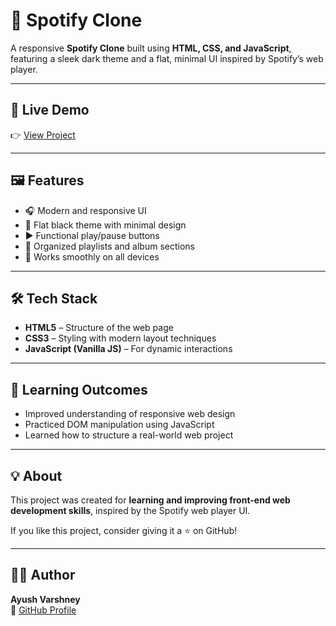 # 🎵 Spotify Clone

A responsive **Spotify Clone** built using **HTML, CSS, and JavaScript**, featuring a sleek dark theme and a flat, minimal UI inspired by Spotify’s web player.

---

## 🚀 Live Demo
👉 [View Project](https://clone-spotify-musicplayer.netlify.app/)

---

## 🖼️ Features

- 🎧 Modern and responsive UI  
- 🖤 Flat black theme with minimal design  
- ▶️ Functional play/pause buttons  
- 📁 Organized playlists and album sections  
- 📱 Works smoothly on all devices  

---

## 🛠️ Tech Stack

- **HTML5** – Structure of the web page  
- **CSS3** – Styling with modern layout techniques  
- **JavaScript (Vanilla JS)** – For dynamic interactions  

---

## 🧠 Learning Outcomes

- Improved understanding of responsive web design  
- Practiced DOM manipulation using JavaScript  
- Learned how to structure a real-world web project  

---

## 💡 About

This project was created for **learning and improving front-end web development skills**, inspired by the Spotify web player UI.  

If you like this project, consider giving it a ⭐ on GitHub!

---

## 👨‍💻 Author

**Ayush Varshney**  
🔗 [GitHub Profile](https://github.com/ayushvarshney-6)
